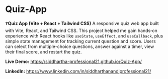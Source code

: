 # Quiz‑App

❓**Quiz App (Vite + React + Tailwind CSS)** A responsive quiz web app built with Vite, React, and Tailwind CSS. This project helped me gain hands‑on experience with React hooks like `useState`, `useEffect`, and `useCallback`, plus simple state management for tracking current question and score. Users can select from multiple-choice questions, answer against a timer, view their final score, and restart the quiz.

**Live Demo:** https://siddhartha-professional21.github.io/Quiz-App/

**LinkedIn:** https://www.linkedin.com/in/siddharthanandiprofessional21/  
